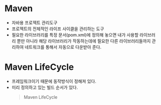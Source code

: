 # Maven

- 자바용 프로젝트 관리도구
- 프로젝트의 전체적인 라이프 사이클을 관리하는 도구
- 필요한 라이브러리를 특정 문서(pom.xml)에 정의해 놓으면 내가 사용할 라이브러리 뿐만 아니라 해당 라이브러리가 작동하는데에 필요한 다른 라이브러리들까지 관리하여 네트워크를 통해서 자동으로 다운받아 준다.

# Maven LifeCycle
- 프레임워크이기 때문에 동작방식이 정해져 있다.
- 미리 정의하고 있는 빌드 순서가 있다.
    > Maven LifeCycle